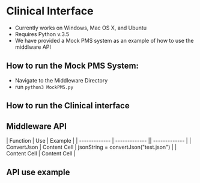 # Clinical Interface

* Currently works on Windows, Mac OS X, and Ubuntu
* Requires Python v.3.5
* We have provided a Mock PMS system as an example of how to use the middlware API 

## How to run the Mock PMS System: 
* Navigate to the Middleware Directory
* run `python3 MockPMS.py`

## How to run the Clinical interface 


## Middleware API 

| Function  | Use | Example |
| ------------- | ------------- || ------------- |
| ConvertJson  | Content Cell  | jsonString = convertJson("test.json") |
| Content Cell  | Content Cell  | 

## API use example 

	 

